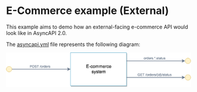 # E-Commerce example (External)

This example aims to demo how an external-facing e-commerce API would look like in AsyncAPI 2.0.

The [asyncapi.yml](./asyncapi.yml) file represents the following diagram:

![](./diagram.png)